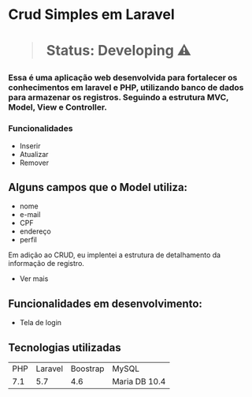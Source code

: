 <h1> Crud Simples em Laravel <h1>
   
  
 > Status: Developing ⚠️
    
 ### Essa é uma aplicação web desenvolvida para fortalecer os conhecimentos em laravel e PHP, utilizando banco de dados para armazenar os registros. Seguindo a estrutura MVC, Model, View e Controller.
    
    
 ### Funcionalidades
  
+ Inserir
+ Atualizar 
+ Remover
    
 ## Alguns campos que o Model utiliza:
    
 + nome
 + e-mail
 + CPF
 + endereço
 + perfil
    
 Em adição ao CRUD, eu implentei a estrutura de detalhamento da informação de registro.
 
 + Ver mais
   
  
 ## Funcionalidades em desenvolvimento:
  
+ Tela de login

 ## Tecnologias utilizadas

 <table>
 <tr> 
     <td>PHP</td>
     <td>Laravel</td>
     <td>Boostrap</td>
     <td>MySQL</td>
 </tr>
     
 <tr>
     <td>7.1</td>
     <td>5.7</td>
     <td>4.6</td>
     <td>Maria DB 10.4</td>
 </tr>
</table>
